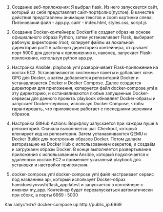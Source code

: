 1. Создание веб-приложения:
    Я выбрал flask. Из него запускается сайт, который из себя представляет сайт-портфолио(пустое). В качестве действия представлены анимации текстов и zoom картинки слева. Питоновский файл - app.py. сайт - index.html, styles.css, script.js
    
2. Создание Docker-контейнера:
   Dockerfile создает образ на основе официального образа Python, затем устанавливает Flask,
выбирает рабочую директорию /root, копирует файлы из локальной директории part1 в рабочую директорию контейнера,
открывает порт 5000 для доступа к приложению и, наконец, запускает Flask-приложение, используя python app.py.

3. Настройка Ansible:
    playbook.yml разворачивает Flask-приложение на хостах EC2. Устанавливаются системные пакеты и добавляет ключ GPG для Docker, а затем добавляется репозиторий Docker и устанавливается
Docker и Docker Compose. Далее создается директория для приложения, копируется файл docker-compose.yml
в эту директорию, и останавливаются любые запущенные Docker-сервисы для данного проекта.
playbook обновляет Docker-образы и запускает Docker-сервисы,
используя Docker Compose, чтобы гарантировать, что приложение работает с последними версиями образов.

4. Настройка GitHub Actions:
   Воркфлоу запускается при каждом пуше в репозиторий. Сначала выполняется шаг Checkout, который клонирует код из репозитория.
Затем устанавливаются QEMU и Docker Buildx для построения образов Docker. Потом делаем авторизацию на Docker Hub с использованием секретов,
и создаём и загружаем образы Docker. В конце выполняется развертывание приложения с использованием Ansible,
который подключается к удаленным хостам EC2 и применяет указанный playbook для установки и настройки приложения.

6. docker-compose.yml
docker-compose.yml файл настраивает сервис под названием api,
который использует Docker-образ hamidovsiyovush/flask_app:latest
и запускается в контейнере с именем my_app.
Контейнер будет перезапускаться автоматически при сбоях, а порты 6969 : 5000

Как запустить?
  docker-compose up
  http://public_ip:6969
